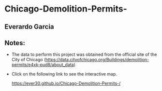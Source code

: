 # Chicago-Demolition-Permits-

## Everardo Garcia   

## Notes:

  - The data to perform this project was obtained from the official site of the City of Chicago (https://data.cityofchicago.org/Buildings/demolition-permits/e4xk-pud8/about_data)

  - Click on the following link to see the interactive map.

    https://ever30.github.io/Chicago-Demolition-Permits-/
